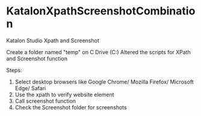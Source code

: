 # KatalonXpathScreenshotCombination 
Katalon Studio Xpath and Screenshot 

Create a folder named "temp" on C Drive (C:) 
Altered the scripts for XPath and Screenshot function

Steps: 
1. Select desktop browsers like Google Chrome/ Mozilla Firefox/ Microsoft Edge/ Safari 
1. Use the xpath to verify website element 
3. Call screenshot function 
4. Check the Screenshot folder for screenshots 
